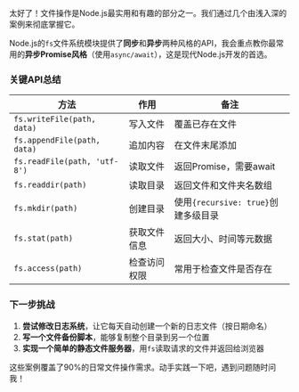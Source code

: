 太好了！文件操作是Node.js最实用和有趣的部分之一。我们通过几个由浅入深的案例来彻底掌握它。

Node.js的`fs`文件系统模块提供了**同步**和**异步**两种风格的API，我会重点教你最常用的**异步Promise风格**（使用`async/await`），这是现代Node.js开发的首选。

### 关键API总结

| 方法 | 作用 | 备注 |
|------|------|------|
| `fs.writeFile(path, data)` | 写入文件 | 覆盖已存在文件 |
| `fs.appendFile(path, data)` | 追加内容 | 在文件末尾添加 |
| `fs.readFile(path, 'utf-8')` | 读取文件 | 返回Promise，需要await |
| `fs.readdir(path)` | 读取目录 | 返回文件和文件夹名数组 |
| `fs.mkdir(path)` | 创建目录 | 使用`{recursive: true}`创建多级目录 |
| `fs.stat(path)` | 获取文件信息 | 返回大小、时间等元数据 |
| `fs.access(path)` | 检查访问权限 | 常用于检查文件是否存在 |

### 下一步挑战

1. **尝试修改日志系统**，让它每天自动创建一个新的日志文件（按日期命名）
2. **写一个文件备份脚本**，能够复制整个目录到另一个位置
3. **实现一个简单的静态文件服务器**，用`fs`读取请求的文件并返回给浏览器

这些案例覆盖了90%的日常文件操作需求。动手实践一下吧，遇到问题随时问我！